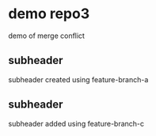 # demo repo3
demo of merge conflict
## subheader
subheader created using feature-branch-a
## subheader
subheader added using feature-branch-c

